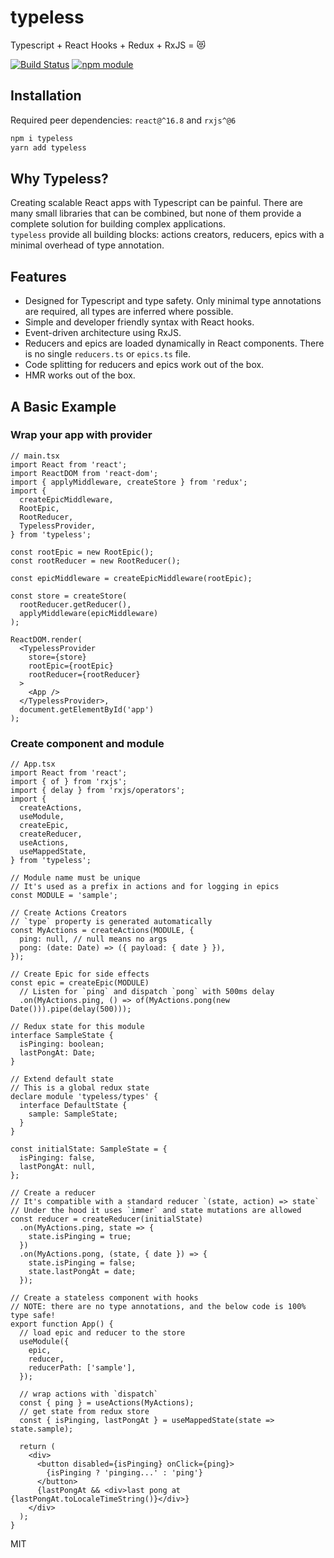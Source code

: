 # typeless

Typescript + React Hooks + Redux + RxJS = 😻


[![Build Status](https://travis-ci.org/typeless-js/typeless.svg?branch=master)](https://travis-ci.org/BetterCallSky/typeless) [![npm module](https://badge.fury.io/js/typeless.svg)](https://www.npmjs.org/package/typeless)

## Installation
Required peer dependencies: `react@^16.8` and `rxjs^@6`

```bash
npm i typeless
yarn add typeless
```

## Why Typeless?
Creating scalable React apps with Typescript can be painful. There are many small libraries that can be combined, but none of them provide a complete solution for building complex applications.  
`typeless` provide all building blocks: actions creators, reducers, epics with a minimal overhead of type annotation.  


## Features
- Designed for Typescript and type safety. Only minimal type annotations are required, all types are inferred where possible.
- Simple and developer friendly syntax with React hooks.
- Event-driven architecture using RxJS.
- Reducers and epics are loaded dynamically in React components. There is no single `reducers.ts` or `epics.ts` file.
- Code splitting for reducers and epics work out of the box.
- HMR works out of the box.


## A Basic Example

### Wrap your app with provider

```tsx
// main.tsx
import React from 'react';
import ReactDOM from 'react-dom';
import { applyMiddleware, createStore } from 'redux';
import {
  createEpicMiddleware,
  RootEpic,
  RootReducer,
  TypelessProvider,
} from 'typeless';

const rootEpic = new RootEpic();
const rootReducer = new RootReducer();

const epicMiddleware = createEpicMiddleware(rootEpic);

const store = createStore(
  rootReducer.getReducer(),
  applyMiddleware(epicMiddleware)
);

ReactDOM.render(
  <TypelessProvider
    store={store}
    rootEpic={rootEpic}
    rootReducer={rootReducer}
  >
    <App />
  </TypelessProvider>,
  document.getElementById('app')
);
```


### Create component and module

```tsx
// App.tsx
import React from 'react';
import { of } from 'rxjs';
import { delay } from 'rxjs/operators';
import {
  createActions,
  useModule,
  createEpic,
  createReducer,
  useActions,
  useMappedState,
} from 'typeless';

// Module name must be unique
// It's used as a prefix in actions and for logging in epics
const MODULE = 'sample';

// Create Actions Creators
// `type` property is generated automatically
const MyActions = createActions(MODULE, {
  ping: null, // null means no args
  pong: (date: Date) => ({ payload: { date } }),
});

// Create Epic for side effects
const epic = createEpic(MODULE)
  // Listen for `ping` and dispatch `pong` with 500ms delay
  .on(MyActions.ping, () => of(MyActions.pong(new Date())).pipe(delay(500)));

// Redux state for this module
interface SampleState {
  isPinging: boolean;
  lastPongAt: Date;
}

// Extend default state
// This is a global redux state
declare module 'typeless/types' {
  interface DefaultState {
    sample: SampleState;
  }
}

const initialState: SampleState = {
  isPinging: false,
  lastPongAt: null,
};

// Create a reducer
// It's compatible with a standard reducer `(state, action) => state`
// Under the hood it uses `immer` and state mutations are allowed
const reducer = createReducer(initialState)
  .on(MyActions.ping, state => {
    state.isPinging = true;
  })
  .on(MyActions.pong, (state, { date }) => {
    state.isPinging = false;
    state.lastPongAt = date;
  });

// Create a stateless component with hooks
// NOTE: there are no type annotations, and the below code is 100% type safe!
export function App() {
  // load epic and reducer to the store
  useModule({
    epic,
    reducer,
    reducerPath: ['sample'],
  });

  // wrap actions with `dispatch`
  const { ping } = useActions(MyActions);
  // get state from redux store
  const { isPinging, lastPongAt } = useMappedState(state => state.sample);

  return (
    <div>
      <button disabled={isPinging} onClick={ping}>
        {isPinging ? 'pinging...' : 'ping'}
      </button>
      {lastPongAt && <div>last pong at {lastPongAt.toLocaleTimeString()}</div>}
    </div>
  );
}
```


MIT